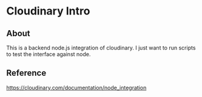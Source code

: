 # Cloudinary Intro


## About
This is a backend node.js integration of cloudinary. I just want to run scripts to test the interface against node.


## Reference
https://cloudinary.com/documentation/node_integration
